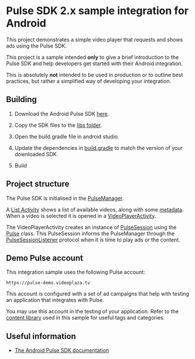 # Pulse SDK 2.x sample integration for Android

This project demonstrates a simple video player that requests and shows ads using the Pulse SDK.

This project is a sample intended **only** to give a brief introduction to the Pulse SDK and help developers get started with their Android integration.

This is absolutely **not** intended to be used in production or to outline best practices, but rather a simplified way of developing your integration.


## Building

1. Download the Android Pulse SDK [here](https://service.videoplaza.tv/proxy/android-sdk/2/latest).

2. Copy the SDK files to the [libs folder](app/libs).

3. Open the build.gradle file in android studio.

4. Update the dependencies in [build.gradle](app/build.gradle) to match the version of your downloaded SDK.

5. Build


## Project structure

The Pulse SDK is initialised in the [PulseManager](app/src/main/java/com/ooyala/pulseplayer/PulseManager/PulseManager.java).

A [List Activity](app/src/main/java/com/ooyala/pulseplayer/List/MainActivity.java) shows a list of available videos, along with some [metadata](app/src/main/java/com/ooyala/pulseplayer/utils/VideoItem.java). When a video is selected it is opened in a [VideoPlayerActivity](app/src/main/java/com/ooyala/pulseplayer/videoPlayer/VideoPlayerActivity.java).

The VideoPlayerActivity creates an instance of [PulseSession](http://pulse-sdks.videoplaza.com/android_2/latest/com/ooyala/pulse/PulseSession.html) using the [Pulse](http://pulse-sdks.videoplaza.com/android_2/latest/index.html?com/ooyala/pulse/Pulse.html) class. This PulseSession informs the PulseManager through the [PulseSessionListener](http://pulse-sdks.videoplaza.com/android_2/latest/com/ooyala/pulse/PulseSessionListener.html) protocol when it is time to play ads or the content.

## Demo Pulse account

This integration sample uses the following Pulse account:
```
https://pulse-demo.videoplaza.tv
```

This account is configured with a set of ad campaigns that help with testing an application that integrates with Pulse.

You may use this account in the testing of your application. Refer to the [content library](app/src/main/res/raw/library.json) used in this sample for useful tags and categories.


## Useful information

- [The Android Pulse SDK documentation](http://pulse-sdks.videoplaza.com/android_2/latest/)
